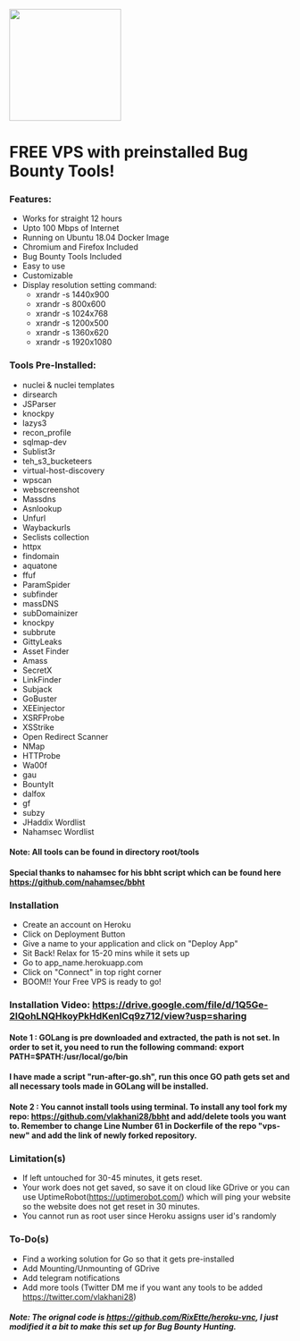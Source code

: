 <p><a href="https://heroku.com/deploy?template=https://github.com/reaitten/vps-new"> <img src="https://img.shields.io/badge/Deploy%20To%20Heroku-blueviolet?style=for-the-badge&logo=heroku" width="200""/></a></p>

# FREE VPS with preinstalled Bug Bounty Tools!

### Features:
  - Works for straight 12 hours
  - Upto 100 Mbps of Internet
  - Running on Ubuntu 18.04 Docker Image
  - Chromium and Firefox Included
  - Bug Bounty Tools Included
  - Easy to use
  - Customizable
  - Display resolution setting command:
      - xrandr -s 1440x900
      - xrandr -s 800x600
      - xrandr -s 1024x768
      - xrandr -s 1200x500
      - xrandr -s 1360x620     
      - xrandr -s 1920x1080
      
### Tools Pre-Installed:
- nuclei & nuclei templates
- dirsearch
- JSParser
- knockpy
- lazys3
- recon_profile
- sqlmap-dev
- Sublist3r
- teh_s3_bucketeers
- virtual-host-discovery
- wpscan
- webscreenshot
- Massdns
- Asnlookup
- Unfurl
- Waybackurls
- Seclists collection
- httpx
- findomain
- aquatone
- ffuf
- ParamSpider
- subfinder
- massDNS
- subDomainizer
- knockpy
- subbrute
- GittyLeaks
- Asset Finder
- Amass
- SecretX
- LinkFinder
- Subjack
- GoBuster
- XEEinjector
- XSRFProbe
- XSStrike
- Open Redirect Scanner
- NMap
- HTTProbe
- Wa00f
- gau
- BountyIt
- dalfox
- gf
- subzy
- JHaddix Wordlist
- Nahamsec Wordlist

#### Note: All tools can be found in directory root/tools
#### Special thanks to nahamsec for his bbht script which can be found here https://github.com/nahamsec/bbht

### Installation
- Create an account on Heroku
- Click on Deployment Button
- Give a name to your application and click on "Deploy App"
- Sit Back! Relax for 15-20 mins while it sets up
- Go to app_name.herokuapp.com
- Click on "Connect" in top right corner
- BOOM!! Your Free VPS is ready to go!

### Installation Video: https://drive.google.com/file/d/1Q5Ge-2IQohLNQHkoyPkHdKenlCq9z712/view?usp=sharing

#### Note 1 : GOLang is pre downloaded and extracted, the path is not set. In order to set it, you need to run the following command: export PATH=$PATH:/usr/local/go/bin
#### I have made a script "run-after-go.sh", run this once GO path gets set and all necessary tools made in GOLang will be installed.

#### Note 2 : You cannot install tools using terminal. To install any tool fork my repo: https://github.com/vlakhani28/bbht and add/delete tools you want to. Remember to change Line Number 61 in Dockerfile of the repo "vps-new" and add the link of newly forked repository.

### Limitation(s)
- If left untouched for 30-45 minutes, it gets reset. 
- Your work does not get saved, so save it on cloud like GDrive or you can use UptimeRobot(https://uptimerobot.com/) which will ping your website so the website does not get reset in 30 minutes.
- You cannot run as root user since Heroku assigns user id's randomly

### To-Do(s)
- Find a working solution for Go so that it gets pre-installed
- Add Mounting/Unmounting of GDrive 
- Add telegram notifications
- Add more tools (Twitter DM me if you want any tools to be added https://twitter.com/vlakhani28)

##### Note: The orignal code is https://github.com/RixEtte/heroku-vnc, I just modified it a bit to make this set up for Bug Bounty Hunting.
